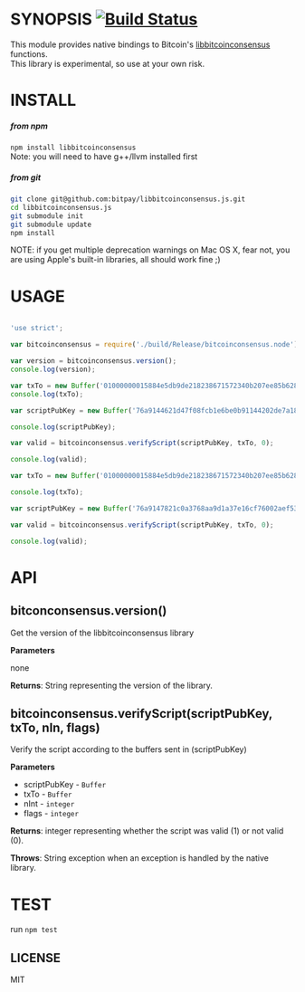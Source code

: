 SYNOPSIS [![Build Status](https://travis-ci.org/bitpay/libbitcoinconsensus.js.svg?branch=master)](https://github.com/bitpay/libbitcoinconsensus.js)
===

This module provides native bindings to Bitcoin's [libbitcoinconsensus](https://github.com/bitcoin/bitcoin) functions.   
This library is experimental, so use at your own risk.

INSTALL
===

##### from npm

`npm install libbitcoinconsensus`   
Note: you will need to have g++/llvm installed first   

##### from git
```bash
git clone git@github.com:bitpay/libbitcoinconsensus.js.git
cd libbitcoinconsensus.js
git submodule init
git submodule update
npm install
```


NOTE: if you get multiple deprecation warnings on Mac OS X, fear not, you are using Apple's built-in libraries, all should work fine ;) 

USAGE
===
```javascript

'use strict';

var bitcoinconsensus = require('./build/Release/bitcoinconsensus.node');

var version = bitcoinconsensus.version();
console.log(version);

var txTo = new Buffer('01000000015884e5db9de218238671572340b207ee85b628074e7e467096c267266baf77a4000000006a4730440220340f35055aceb14250e4954b23743332f671eb803263f363d1d7272f1d487209022037a0eaf7cb73897ba9069fc538e7275c5ae188e934ae47ca4a70453b64fc836401210234257444bd3aead2b851bda4288d60abe34095a2a8d49aff1d4d19773d22b32cffffffff01a0860100000000001976a9147821c0a3768aa9d1a37e16cf76002aef5373f1a888ac00000000', 'hex');
console.log(txTo);

var scriptPubKey = new Buffer('76a9144621d47f08fcb1e6be0b91144202de7a186deade88ac', 'hex');

console.log(scriptPubKey);

var valid = bitcoinconsensus.verifyScript(scriptPubKey, txTo, 0);

console.log(valid);

var txTo = new Buffer('01000000015884e5db9de218238671572340b207ee85b628074e7e467096c267266baf77a4000000006a4730440220340f35055aceb14250e4954b23743332f671eb803263f363d1d7272f1d487209022037a0eaf7cb73897ba9069fc538e7275c5ae188e934ae47ca4a70453b64fc836401210234257444bd3aead2b851bda4288d60abe34095a2a8d49aff1d4d19773d22b32cffffffff01a0860100000000001976a9147821c0a3768aa9d1a37e16cf76002aef5373f1a888ac00000000', 'hex');

console.log(txTo);

var scriptPubKey = new Buffer('76a9147821c0a3768aa9d1a37e16cf76002aef5373f1a888ac', 'hex');

var valid = bitcoinconsensus.verifyScript(scriptPubKey, txTo, 0);

console.log(valid);

```
API
===

bitconconsensus.version() 
-----------------------------
Get the version of the libbitcoinconsensus library

**Parameters**

none

**Returns**: String representing the version of the library. 

bitcoinconsensus.verifyScript(scriptPubKey, txTo, nIn, flags)
-----------------------------
Verify the script according to the buffers sent in (scriptPubKey)

**Parameters**
* scriptPubKey - `Buffer`
* txTo -  `Buffer`
* nInt - `integer`
* flags - `integer`

**Returns**: integer representing whether the script was valid (1) or not valid (0). 

**Throws**: String exception when an exception is handled by the native library.  

TEST
===
run `npm test`

LICENSE
-----------------------------
MIT

